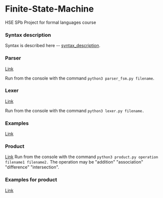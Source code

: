 # Finite-State-Machine
HSE SPb Project for formal languages course 

### Syntax description
Syntax is described here -- [syntax_description](https://github.com/lilyreber/Finite-State-Machine/blob/main/syntax_description.md).

### Parser
[Link](https://github.com/lilyreber/Finite-State-Machine/blob/main/parser_fsm.py)

Run from the console with the command `python3 parser_fsm.py filename`.


### Lexer
[Link](https://github.com/lilyreber/Finite-State-Machine/blob/main/lexer.py)

Run from the console with the command `python3 lexer.py filename.`

### Examples
[Link](https://github.com/lilyreber/Finite-State-Machine/tree/main/examples)

### Product
[Link](https://github.com/lilyreber/Finite-State-Machine/blob/main/product.py)
Run from the console with the command `python3 product.py operation filename1 filename2.`
The operation may be "addition" "association" "difference" "intersection".
### Examples for product
[Link](https://github.com/lilyreber/Finite-State-Machine/tree/main/examples_for_product)
